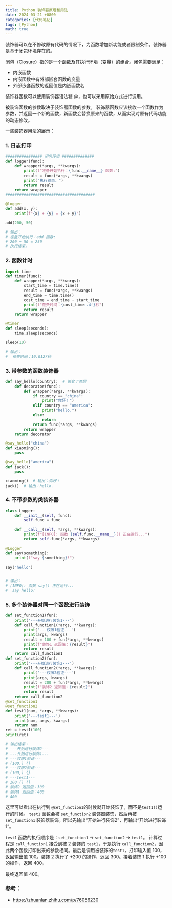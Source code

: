 ```yaml
---
title: Python 装饰器原理和用法
date: 2024-03-21 +0800
categories: [代码笔记]
tags: [Python]
math: true
---
```


装饰器可以在不修改原有代码的情况下，为函数增加新功能或者限制条件。装饰器是基于闭包环境存在的。

闭包（Closure）指的是一个函数及其执行环境（变量）的组合。闭包需要满足：
- 内嵌函数
- 内嵌函数中有外部嵌套函数的变量
- 外部嵌套函数的返回值是内嵌函数名

装饰器函数可以使用装饰器语法糖 @，也可以采用原始方式进行调用。

被装饰函数的参数取决于装饰器函数的参数。
装饰器函数应该接收一个函数作为参数，并返回一个新的函数，新函数会替换原来的函数，从而实现对原有代码功能的动态修改。

一些装饰器用法的展示：

### 1. 日志打印

```python
################ 闭包环境 ##############
def logger(func):
    def wrapper(*args, **kwargs):
        print(f"准备开始执行：{func.__name__} 函数:")
        result = func(*args, **kwargs)
        print("执行结束。")
        return result
    return wrapper
#######################################

@logger
def add(x, y):
    print(f"{x} + {y} = {x + y}")

add(200, 50)  

# 输出：
# 准备开始执行：add 函数:
# 200 + 50 = 250
# 执行结束。
```

### 2. 函数计时

```python
import time
def timer(func):
    def wrapper(*args, **kwargs):
        start_time = time.time()
        result = func(*args, **kwargs)
        end_time = time.time()
        cost_time = end_time - start_time
        print(f"花费时间：{cost_time:.4f}秒")
        return result
    return wrapper

@timer
def sleep(seconds):
    time.sleep(seconds)

sleep(10)  

# 输出：
#  花费时间：10.0127秒
```

### 3. 带参数的函数装饰器

```python
def say_hello(country):  # 嵌套了两层
    def decorator(func):
        def wrapper(*args, **kwargs):
            if country == "china":
                print("你好！")
            elif country == "america":
                print("hello.")
            else:
                return
            return func(*args, **kwargs)
        return wrapper
    return decorator

@say_hello("china")
def xiaoming():
    pass

@say_hello("america")
def jack():
    pass

xiaoming()  # 输出：你好！
jack()  # 输出：hello.
```

### 4. 不带参数的类装饰器

```python
class Logger:
    def __init__(self, func):
        self.func = func

    def __call__(self, *args, **kwargs):
        print(f"[INFO]: 函数 {self.func.__name__}() 正在运行...")
        return self.func(*args, **kwargs)

@Logger
def say(something):
    print(f"say {something}!")

say("hello")  


# 输出：
# [INFO]: 函数 say() 正在运行... 
#  say hello!
```

### 5. 多个装饰器对同一个函数进行装饰

```python
def set_function1(fun):
    print('---开始进行装饰1---')
    def call_function1(*args, **kwargs):
        print('---权限1验证---')
        print(args, kwargs)
        result = 100 + fun(*args, **kwargs)
        print(f"装饰1 返回值：{result}")
        return result
    return call_function1
def set_function2(fun):
    print('---开始进行装饰2---')
    def call_function2(*args, **kwargs):
        print('---权限2验证---')
        print(args, kwargs)
        result = 200 + fun(*args, **kwargs)
        print(f"装饰2 返回值：{result}")
        return result
    return call_function2
@set_function1
@set_function2
def test1(num, *args, **kwargs):
    print('---test1---')
    print(num, args, kwargs)
    return num
ret = test1(100)
print(ret)

# 输出结果：
# ---开始进行装饰2---
# ---开始进行装饰1---
# ---权限1验证---
# (100,) {}
# ---权限2验证---
# (100,) {}
# ---test1---
# 100 () {}
# 装饰2 返回值：300
# 装饰1 返回值：400
# 400
```

这里可以看出在执行到 `@set_function1`的时候就开始装饰了，而不是`test1()`运行的时候。
`test1` 函数会被 `set_function2` 装饰器装饰，然后再被 `set_function1` 装饰器装饰。所以先输出“开始进行装饰2”，再输出“开始进行装饰1”。

`test1` 函数的执行顺序是：`set_function1` -> `set_function2` -> `test1`。
计算过程是 `call_function1` 接受到被 2 装饰的 `test1`，于是执行  `call_function2`，因此两个函数打印出来的参数相同。最后是调用被装饰的`test1`，打印输入值 100，返回输出值 100。装饰 2 执行了 +200 的操作，返回 300。接着装饰 1 执行 +100 的操作，返回 400。

最终返回值 400。


### 参考：

- https://zhuanlan.zhihu.com/p/76056230